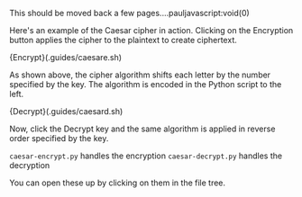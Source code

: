 This should be moved back a few pages....pauljavascript:void(0)

Here's an example of the Caesar cipher in action. Clicking on the Encryption button applies the cipher to the plaintext to create ciphertext.

{Encrypt}(.guides/caesare.sh)

As shown above, the cipher algorithm shifts each letter by the number specified by the key. The algorithm is encoded in the Python script to the left.

{Decrypt}(.guides/caesard.sh)

Now, click the Decrypt key and the same algorithm is applied in reverse order specified by the key.

`caesar-encrypt.py` handles the encryption
`caesar-decrypt.py` handles the decryption

You can open these up by clicking on them in the file tree.